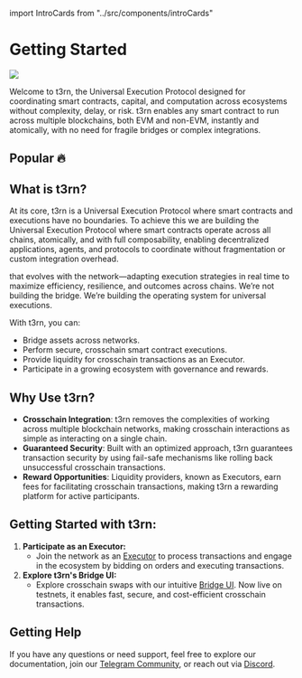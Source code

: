 import IntroCards from "../src/components/introCards"

# Getting Started

<img src="/img/docs-intro-banner.png"/>

Welcome to t3rn, the Universal Execution Protocol designed for coordinating smart contracts, capital, and computation across ecosystems without complexity, delay, or risk. t3rn enables any smart contract to run across multiple blockchains, both EVM and non-EVM, instantly and atomically, with no need for fragile bridges or complex integrations.

## Popular 🔥

<IntroCards />

## What is t3rn?

At its core, t3rn is a Universal Execution Protocol where smart contracts and executions have no boundaries. To achieve this we are building the Universal Execution Protocol where smart contracts operate across all chains, atomically, and with full composability, enabling decentralized applications, agents, and protocols to coordinate without fragmentation or custom integration overhead.

that evolves with the network—adapting execution strategies in real time to maximize efficiency, resilience, and outcomes across chains.
We’re not building the bridge. We’re building the operating system for universal executions.

With t3rn, you can:

- Bridge assets across networks.
- Perform secure, crosschain smart contract executions.
- Provide liquidity for crosschain transactions as an Executor.
- Participate in a growing ecosystem with governance and rewards.

## Why Use t3rn?

- **Crosschain Integration**: t3rn removes the complexities of working across multiple blockchain networks, making crosschain interactions as simple as interacting on a single chain.
- **Guaranteed Security**: Built with an optimized approach, t3rn guarantees transaction security by using fail-safe mechanisms like rolling back unsuccessful crosschain transactions.
- **Reward Opportunities**: Liquidity providers, known as Executors, earn fees for facilitating crosschain transactions, making t3rn a rewarding platform for active participants.

## Getting Started with t3rn:

1. **Participate as an Executor:**
   - Join the network as an [Executor](executor/executor-overview) to process transactions and engage in the ecosystem by bidding on orders and executing transactions.
1. **Explore t3rn's Bridge UI:**
   - Explore crosschain swaps with our intuitive [Bridge UI](https://bridge.t2rn.io/). Now live on testnets, it enables fast, secure, and cost-efficient crosschain transactions.

## Getting Help

If you have any questions or need support, feel free to explore our documentation, join our [Telegram Community](https://t.me/T3RN_official), or reach out via [Discord](https://t3rn.io/discord).
